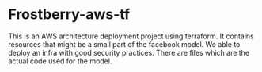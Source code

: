 # Frostberry-aws-tf
This is an AWS architecture deployment project using terraform. It contains resources that might be a small part of the facebook model. We able to deploy an infra with good security practices. There are files which are the actual code used for the model.
